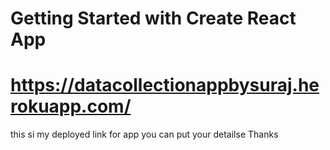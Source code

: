 # Getting Started with Create React App

# https://datacollectionappbysuraj.herokuapp.com/

this si my deployed link for app you can put your detailse Thanks
